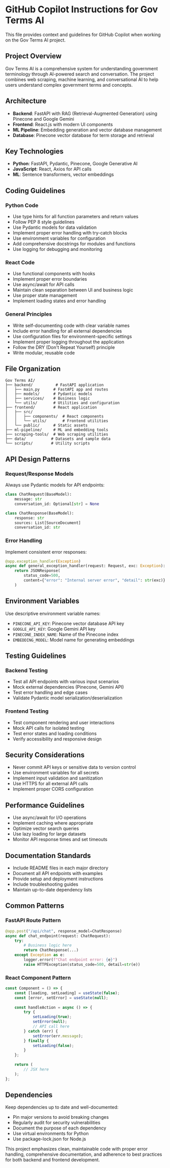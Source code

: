 # GitHub Copilot Instructions for Gov Terms AI

This file provides context and guidelines for GitHub Copilot when working on the Gov Terms AI project.

## Project Overview

Gov Terms AI is a comprehensive system for understanding government terminology through AI-powered search and conversation. The project combines web scraping, machine learning, and conversational AI to help users understand complex government terms and concepts.

## Architecture

- **Backend**: FastAPI with RAG (Retrieval-Augmented Generation) using Pinecone and Google Gemini
- **Frontend**: React.js with modern UI components
- **ML Pipeline**: Embedding generation and vector database management
- **Database**: Pinecone vector database for term storage and retrieval

## Key Technologies

- **Python**: FastAPI, Pydantic, Pinecone, Google Generative AI
- **JavaScript**: React, Axios for API calls
- **ML**: Sentence transformers, vector embeddings


## Coding Guidelines

### Python Code
- Use type hints for all function parameters and return values
- Follow PEP 8 style guidelines
- Use Pydantic models for data validation
- Implement proper error handling with try-catch blocks
- Use environment variables for configuration
- Add comprehensive docstrings for modules and functions
- Use logging for debugging and monitoring

### React Code
- Use functional components with hooks
- Implement proper error boundaries
- Use async/await for API calls
- Maintain clean separation between UI and business logic
- Use proper state management
- Implement loading states and error handling

### General Principles
- Write self-documenting code with clear variable names
- Include error handling for all external dependencies
- Use configuration files for environment-specific settings
- Implement proper logging throughout the application
- Follow the DRY (Don't Repeat Yourself) principle
- Write modular, reusable code

## File Organization

```
Gov Terms AI/
├── backend/          # FastAPI application
│   ├── main.py      # FastAPI app and routes
│   ├── models/      # Pydantic models
│   ├── services/    # Business logic
│   └── utils/       # Utilities and configuration
├── frontend/        # React application
│   ├── src/
│   │   ├── components/  # React components
│   │   └── utils/       # Frontend utilities
│   └── public/      # Static assets
├── ml-pipeline/     # ML and embedding tools
├── scraping-tools/  # Web scraping utilities
├── data/           # Datasets and sample data
└── scripts/        # Utility scripts
```

## API Design Patterns

### Request/Response Models
Always use Pydantic models for API endpoints:

```python
class ChatRequest(BaseModel):
    message: str
    conversation_id: Optional[str] = None

class ChatResponse(BaseModel):
    response: str
    sources: List[SourceDocument]
    conversation_id: str
```

### Error Handling
Implement consistent error responses:

```python
@app.exception_handler(Exception)
async def general_exception_handler(request: Request, exc: Exception):
    return JSONResponse(
        status_code=500,
        content={"error": "Internal server error", "detail": str(exc)}
    )
```

## Environment Variables

Use descriptive environment variable names:
- `PINECONE_API_KEY`: Pinecone vector database API key
- `GOOGLE_API_KEY`: Google Gemini API key
- `PINECONE_INDEX_NAME`: Name of the Pinecone index
- `EMBEDDING_MODEL`: Model name for generating embeddings

## Testing Guidelines

### Backend Testing
- Test all API endpoints with various input scenarios
- Mock external dependencies (Pinecone, Gemini API)
- Test error handling and edge cases
- Validate Pydantic model serialization/deserialization

### Frontend Testing
- Test component rendering and user interactions
- Mock API calls for isolated testing
- Test error states and loading conditions
- Verify accessibility and responsive design

## Security Considerations

- Never commit API keys or sensitive data to version control
- Use environment variables for all secrets
- Implement input validation and sanitization
- Use HTTPS for all external API calls
- Implement proper CORS configuration

## Performance Guidelines

- Use async/await for I/O operations
- Implement caching where appropriate
- Optimize vector search queries
- Use lazy loading for large datasets
- Monitor API response times and set timeouts

## Documentation Standards

- Include README files in each major directory
- Document all API endpoints with examples
- Provide setup and deployment instructions
- Include troubleshooting guides
- Maintain up-to-date dependency lists

## Common Patterns

### FastAPI Route Pattern
```python
@app.post("/api/chat", response_model=ChatResponse)
async def chat_endpoint(request: ChatRequest):
    try:
        # Business logic here
        return ChatResponse(...)
    except Exception as e:
        logger.error(f"Chat endpoint error: {e}")
        raise HTTPException(status_code=500, detail=str(e))
```

### React Component Pattern
```javascript
const Component = () => {
    const [loading, setLoading] = useState(false);
    const [error, setError] = useState(null);
    
    const handleAction = async () => {
        try {
            setLoading(true);
            setError(null);
            // API call here
        } catch (err) {
            setError(err.message);
        } finally {
            setLoading(false);
        }
    };
    
    return (
        // JSX here
    );
};
```

## Dependencies

Keep dependencies up to date and well-documented:
- Pin major versions to avoid breaking changes
- Regularly audit for security vulnerabilities
- Document the purpose of each dependency
- Use virtual environments for Python
- Use package-lock.json for Node.js

This project emphasizes clean, maintainable code with proper error handling, comprehensive documentation, and adherence to best practices for both backend and frontend development.
